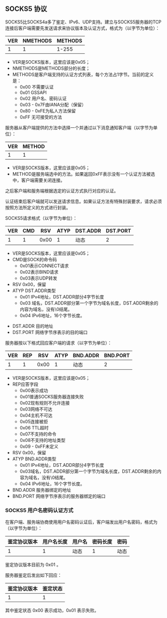 ## SOCKS5 协议
SOCKS5比SOCKS4a多了鉴定、IPv6、UDP支持。建立与SOCKS5服务器的TCP连接后客户端需要先发送请求来协议版本及认证方式，格式为（以字节为单位）：


VER | NMETHODS | METHODS
---|---|---
1 | 1 |1-255



+ VER是SOCKS版本，这里应该是0x05；
+ NMETHODS是METHODS部分的长度；
+ METHODS是客户端支持的认证方式列表，每个方法占1字节。当前的定义是：
    + 0x00  不需要认证
    + 0x01  GSSAPI
    + 0x02  用户名、密码认证
    + 0x03 - 0x7F由IANA分配（保留）
    + 0x80 - 0xFE为私人方法保留
    + 0xFF  无可接受的方法

服务器从客户端提供的方法中选择一个并通过以下消息通知客户端（以字节为单位）：

VER|METHOD
---|---
1|1

+ VER是SOCKS版本，这里应该是0x05；
+ METHOD是服务端选中的方法。如果返回0xFF表示没有一个认证方法被选中，客户端需要关闭连接。

之后客户端和服务端根据选定的认证方式执行对应的认证。

认证结束后客户端就可以发送请求信息。如果认证方法有特殊封装要求，请求必须按照方法所定义的方式进行封装。

SOCKS5请求格式（以字节为单位）：

VER | CMD | RSV | ATYP | DST.ADDR | DST.PORT
---|---|---|---|---|---
1 | 1 | 0x00 | 1 | 动态 | 2

+ VER是SOCKS版本，这里应该是0x05；
+ CMD是SOCK的命令码
    + 0x01表示CONNECT请求
    + 0x02表示BIND请求
    + 0x03表示UDP转发
+ RSV 0x00，保留 
+ ATYP  DST.ADDR类型
    + 0x01 IPv4地址，DST.ADDR部分4字节长度
    + 0x03 域名，DST.ADDR部分第一个字节为域名长度，DST.ADDR剩余的内容为域名，没有\0结尾。
    + 0x04 IPv6地址，16个字节长度。
* DST.ADDR 目的地址
* DST.PORT 网络字节序表示的目的端口

服务器按以下格式回应客户端的请求（以字节为单位）：

VER | REP | RSV | ATYP | BND.ADDR | BND.PORT
---|---|---|---|---|---
1 | 1 | 0x00 | 1 | 动态 | 2

+ VER是SOCKS版本，这里应该是0x05；
+ REP应答字段
    + 0x00表示成功
    + 0x01普通SOCKS服务器连接失败
    + 0x02现有规则不允许连接
    + 0x03网络不可达
    + 0x04主机不可达
    + 0x05连接被拒
    + 0x06 TTL超时
    + 0x07不支持的命令
    + 0x08不支持的地址类型
    + 0x09 - 0xFF未定义
+ RSV 0x00，保留 
+ ATYP  BND.ADDR类型
    + 0x01 IPv4地址，DST.ADDR部分4字节长度
    + 0x03域名，DST.ADDR部分第一个字节为域名长度，DST.ADDR剩余的内容为域名，没有\0结尾。
    + 0x04 IPv6地址，16个字节长度。
+ BND.ADDR 服务器绑定的地址
+ BND.PORT 网络字节序表示的服务器绑定的端口

### SOCKS5 用户名密码认证方式

在客户端、服务端协商使用用户名密码认证后，客户端发出用户名密码，格式为（以字节为单位）：

鉴定协议版本 | 用户名长度 | 用户名 | 密码长度 | 密码
---|---|---|---|---
1 | 1 | 动态 | 1 | 动态


鉴定协议版本目前为 0x01 。

服务器鉴定后发出如下回应：

鉴定协议版本 | 鉴定状态
---|---
1 | 1

其中鉴定状态 0x00 表示成功，0x01 表示失败。
